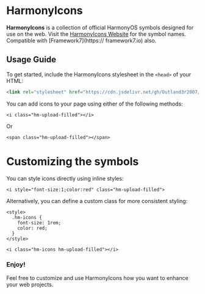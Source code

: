 # HarmonyIcons

**HarmonyIcons** is a collection of official HarmonyOS symbols designed for use on the web.
Visit the [HarmonyIcons Website](https://harmonyicons.pages.dev) for the symbol names. 
Compatible with [Framework7](https:// framework7.io) also. 


## Usage Guide

To get started, include the HarmonyIcons stylesheet in the `<head>` of your HTML:

```html
<link rel="stylesheet" href="https://cdn.jsdelivr.net/gh/Outland3r2007/harmonyicons@hm/hmicons.css">
```
You can add icons to your page using either of the following methods:
```icon
<i class="hm-upload-filled"></i>
```
Or
```icon
<span class="hm-upload-filled"></span>
```
# Customizing the symbols
You can style icons directly using inline styles: 
```icon
<i style="font-size:1;color:red" class="hm-upload-filled">
```
Alternatively, you can define a custom class for more consistent styling:
```icon
<style>
  .hm-icons {
    font-size: 1rem;
    color: red;
  }
</style>

<i class="hm-icons hm-upload-filled"></i>
```



### Enjoy!
Feel free to customize and use HarmonyIcons how you want to enhance your web projects.
